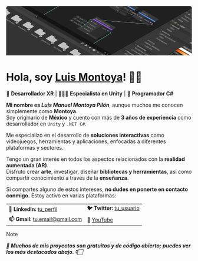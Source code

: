 <img src="Background.png">

<h1>Hola, soy <a href="https://www.linkedin.com/in/montoyapl" target="_blank" rel="noopener noreferrer">Luis Montoya</a>! 👋🏻</h1>

<p>
  🥽 <strong>Desarrollador XR</strong> | 🧑🏻‍💻 <strong>Especialista en Unity</strong> | 🐛 <strong>Programador C#</strong>
</p>

**Mi nombre es _Luis Manuel Montoya Pilón_**, aunque muchos me conocen simplemente como **Montoya**.  
Soy originario de **México** y cuento con más de **3 años de experiencia** como desarrollador en `Unity` y `.NET C#`.

Me especializo en el desarrollo de **soluciones interactivas** como videojuegos, herramientas y aplicaciones, enfocadas a diferentes plataformas y sectores.

Tengo un gran interés en todos los aspectos relacionados con la **realidad aumentada (AR)**.  
Disfruto crear **arte**, investigar, diseñar **bibliotecas y herramientas**, así como compartir conocimiento a través de la **enseñanza**.

Si compartes alguno de estos intereses, **no dudes en ponerte en contacto conmigo.**
Estoy activo en varias plataformas:

<table>
  <tr>
    <td><strong>🔗 LinkedIn:</strong> <a href="https://linkedin.com/in/tu_perfil">tu_perfil</a></td>
    <td><strong>🐦 Twitter:</strong> <a href="https://twitter.com/tu_usuario">tu_usuario</a></td>
  </tr>
  <tr>
    <td><strong>📫 Gmail:</strong> <a href="mailto:tu.email@gmail.com">tu.email@gmail.com</a></td>
    <td><strong>🎥 </strong> <a href="[www.youtube.com/@montoya_pl](https://youtube.com/@montoya_pl?si=TEgiAHcjoXGYxF9r)">YouTube</a></td>
  </tr>
</table>

> [!NOTE]
> ***🎉 Muchos de mis proyectos son gratuitos y de código abierto; puedes ver los más destacados abajo. 👇🏻***
